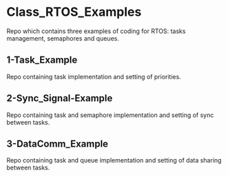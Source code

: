 # Class_RTOS_Examples
Repo which contains three examples of coding for RTOS: tasks management, semaphores and queues.

## 1-Task_Example
Repo containing task implementation and setting of priorities.

## 2-Sync_Signal-Example
Repo containing task and semaphore implementation and setting of sync between tasks.

## 3-DataComm_Example
Repo containing task and queue implementation and setting of data sharing between tasks.